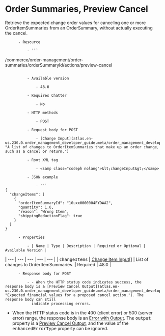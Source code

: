 # Order Summaries, Preview Cancel

Retrieve the expected change order values for canceling one or more
      OrderItemSummaries from an OrderSummary, without actually executing the
    cancel.

          - Resource

              - ```
/commerce/order-management/order-summaries/orderSummaryId/actions/preview-cancel
```

          - Available version

              - 48.0

          - Requires Chatter

              - No

          - HTTP methods

              - POST

          - Request body for POST

              - [Change Input](atlas.en-us.230.0.order_management_developer_guide.meta/order_management_developer_guide/connect_requests_change_input.htm "A list of changes to OrderItemSummaries that make up an order change, such as a cancel or return.")

          - Root XML tag

              - <samp class="codeph nolang">&lt;changeInput&gt;</samp>

          - JSON example

              - ```
{
  "changeItems": [
    {
      "orderItemSummaryId": "10uxx0000004FYDAA2",
      "quantity": 1.0,
      "reason": "Wrong Item",
      "shippingReductionFlag": true
    }
  ]
}
```

          - Properties

              - | Name | Type | Description | Required or Optional | Available Version |
| --- | --- | --- | --- | --- |
| <samp class="codeph nolang">changeItems</samp> | [Change Item Input](atlas.en-us.230.0.order_management_developer_guide.meta/order_management_developer_guide/connect_requests_change_item_input.htm "Change to an OrderItemSummary, such as a return or cancel. You specify whether to prorate the associated shipping charge based on the price change. The OrderItemSummary can’t be a shipping charge.")[] | List of changes to OrderItemSummaries. | Required | 48.0 |

          - Response body for POST

              - - When the HTTP status code indicates success, the response body is a [Preview Cancel Output](atlas.en-us.230.0.order_management_developer_guide.meta/order_management_developer_guide/connect_responses_preview_cancel_output.htm "Expected financial values for a proposed cancel action."). The response body can still
                indicate processing errors.
- When the HTTP status code is in the 400 (client error) or 500 (server error)
                range, the response body is an [Error with Output](atlas.en-us.230.0.order_management_developer_guide.meta/order_management_developer_guide/connect_responses_error_with_output.htm "Contains extra information about errors. In rare cases, an error message isn't enough to describe the reason for a failure. For example, when a conflicting precondition exists, the error result can include the information about the cause of the conflict."). The <samp class="codeph nolang">output</samp> property is a [Preview Cancel Output](atlas.en-us.230.0.order_management_developer_guide.meta/order_management_developer_guide/connect_responses_preview_cancel_output.htm "Expected financial values for a proposed cancel action."), and the value of the <samp class="codeph nolang">enhancedErrorType</samp> property can be ignored.